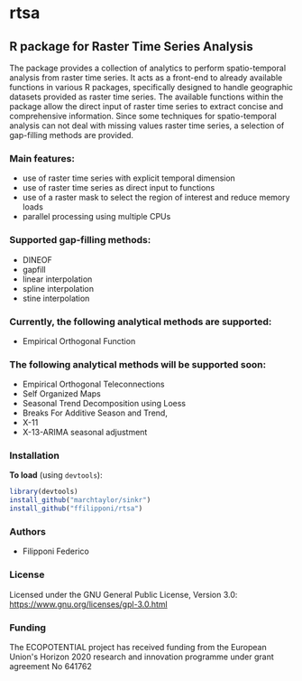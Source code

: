 # rtsa
## R package for Raster Time Series Analysis

The package provides a collection of analytics to perform spatio-temporal analysis from raster time series. 
It acts as a front-end to already available functions in various R packages, specifically designed to handle geographic datasets provided as raster time series. The available functions within the package allow the direct input of raster time series to extract concise and comprehensive information.
Since some techniques for spatio-temporal analysis can not deal with missing values raster time series, a selection of gap-filling methods are provided.

### Main features:

* use of raster time series with explicit temporal dimension
* use of raster time series as direct input to functions
* use of a raster mask to select the region of interest and reduce memory loads
* parallel processing using multiple CPUs

### Supported gap-filling methods:

* DINEOF
* gapfill
* linear interpolation
* spline interpolation
* stine interpolation

### Currently, the following analytical methods are supported:

* Empirical Orthogonal Function

### The following analytical methods will be supported soon:

* Empirical Orthogonal Teleconnections
* Self Organized Maps
* Seasonal Trend Decomposition using Loess
* Breaks For Additive Season and Trend, 
* X-11
* X-13-ARIMA seasonal adjustment

### Installation

**To load** (using `devtools`):
```r
library(devtools)
install_github("marchtaylor/sinkr")
install_github("ffilipponi/rtsa")
```

### Authors

* Filipponi Federico

### License

Licensed under the GNU General Public License, Version 3.0: https://www.gnu.org/licenses/gpl-3.0.html

### Funding

The ECOPOTENTIAL project has received funding from the European Union's Horizon 2020 research and innovation programme under grant agreement No 641762
